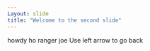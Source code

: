 ```yaml
---
Layout: slide
title: "Welcome to the second slide"
---
```

howdy ho ranger joe
Use left arrow to go back
